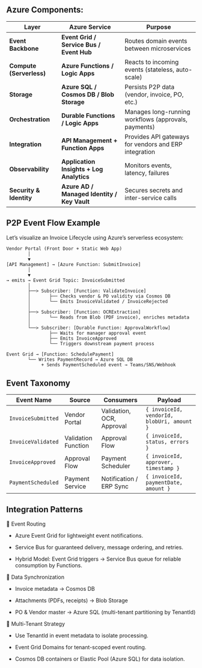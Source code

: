 ## Azure Components:

| Layer                    | Azure Service                               | Purpose                                               |
| ------------------------ | ------------------------------------------- | ----------------------------------------------------- |
| **Event Backbone**       | **Event Grid / Service Bus / Event Hub**    | Routes domain events between microservices            |
| **Compute (Serverless)** | **Azure Functions / Logic Apps**            | Reacts to incoming events (stateless, auto-scale)     |
| **Storage**              | **Azure SQL / Cosmos DB / Blob Storage**    | Persists P2P data (vendor, invoice, PO, etc.)         |
| **Orchestration**        | **Durable Functions / Logic Apps**          | Manages long-running workflows (approvals, payments)  |
| **Integration**          | **API Management + Function Apps**          | Provides API gateways for vendors and ERP integration |
| **Observability**        | **Application Insights + Log Analytics**    | Monitors events, latency, failures                    |
| **Security & Identity**  | **Azure AD / Managed Identity / Key Vault** | Secures secrets and inter-service calls               |

## P2P Event Flow Example

Let’s visualize an Invoice Lifecycle using Azure’s serverless ecosystem:

```
Vendor Portal (Front Door + Static Web App)
        │
        ▼
[API Management] → [Azure Function: SubmitInvoice]
        │
        ▼
→ emits → Event Grid Topic: InvoiceSubmitted
        │
        ├──> Subscriber: [Function: ValidateInvoice]
        │       ├── Checks vendor & PO validity via Cosmos DB
        │       └── Emits InvoiceValidated / InvoiceRejected
        │
        ├──> Subscriber: [Function: OCRExtraction]
        │       └── Reads from Blob (PDF invoice), enriches metadata
        │
        └──> Subscriber: [Durable Function: ApprovalWorkflow]
                ├── Waits for manager approval event
                ├── Emits InvoiceApproved
                └── Triggers downstream payment process

Event Grid → [Function: SchedulePayment]
        └── Writes PaymentRecord → Azure SQL DB
             + Sends PaymentScheduled event → Teams/SNS/Webhook

```

## Event Taxonomy

| Event Name         | Source              | Consumers                 | Payload                                    |
| ------------------ | ------------------- | ------------------------- | ------------------------------------------ |
| `InvoiceSubmitted` | Vendor Portal       | Validation, OCR, Approval | `{ invoiceId, vendorId, blobUri, amount }` |
| `InvoiceValidated` | Validation Function | Approval Flow             | `{ invoiceId, status, errors }`            |
| `InvoiceApproved`  | Approval Flow       | Payment Scheduler         | `{ invoiceId, approver, timestamp }`       |
| `PaymentScheduled` | Payment Service     | Notification / ERP Sync   | `{ invoiceId, paymentDate, amount }`       |

## Integration Patterns

🔹 Event Routing

- Azure Event Grid for lightweight event notifications.

- Service Bus for guaranteed delivery, message ordering, and retries.

- Hybrid Model: Event Grid triggers → Service Bus queue for reliable consumption by Functions.

🔹 Data Synchronization

- Invoice metadata → Cosmos DB

- Attachments (PDFs, receipts) → Blob Storage

- PO & Vendor master → Azure SQL (multi-tenant partitioning by TenantId)

🔹 Multi-Tenant Strategy

- Use TenantId in event metadata to isolate processing.

- Event Grid Domains for tenant-scoped event routing.

- Cosmos DB containers or Elastic Pool (Azure SQL) for data isolation.
